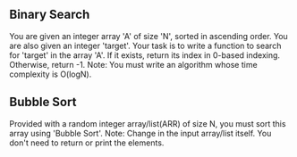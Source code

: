 ## Binary Search
You are given an integer array 'A' of size 'N', sorted in ascending order. You are also given an integer 'target'.
Your task is to write a function to search for 'target' in the array 'A'. If it exists, return its index in 0-based indexing. Otherwise, return -1.
Note: You must write an algorithm whose time complexity is O(logN).

## Bubble Sort
Provided with a random integer array/list(ARR) of size N, you must sort this array using 'Bubble Sort'.
Note:
Change in the input array/list itself. You don't need to return or print the elements.
